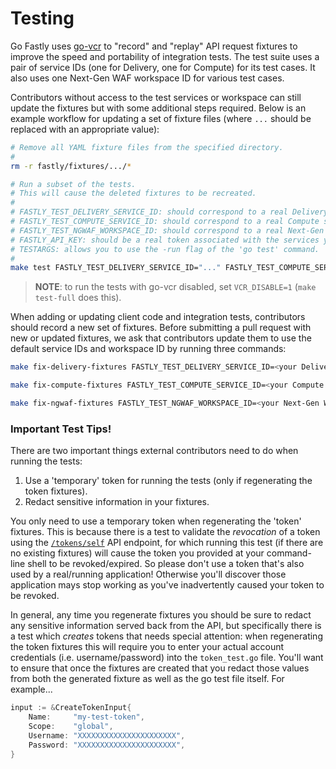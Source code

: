 # Testing

Go Fastly uses [go-vcr](https://github.com/dnaeon/go-vcr) to "record"
and "replay" API request fixtures to improve the speed and portability
of integration tests. The test suite uses a pair of service IDs (one
for Delivery, one for Compute) for its test cases. It also uses one
Next-Gen WAF workspace ID for various test cases.

Contributors without access to the test services or workspace can
still update the fixtures but with some additional steps
required. Below is an example workflow for updating a set of fixture
files (where `...` should be replaced with an appropriate value):

```sh
# Remove all YAML fixture files from the specified directory.
#
rm -r fastly/fixtures/.../*

# Run a subset of the tests.
# This will cause the deleted fixtures to be recreated.
#
# FASTLY_TEST_DELIVERY_SERVICE_ID: should correspond to a real Delivery service you control.
# FASTLY_TEST_COMPUTE_SERVICE_ID: should correspond to a real Compute service you control.
# FASTLY_TEST_NGWAF_WORKSPACE_ID: should correspond to a real Next-Gen WAF workspace you control.
# FASTLY_API_KEY: should be a real token associated with the services you control.
# TESTARGS: allows you to use the -run flag of the 'go test' command.
#
make test FASTLY_TEST_DELIVERY_SERVICE_ID="..." FASTLY_TEST_COMPUTE_SERVICE_ID="..." FASTLY_TEST_NGWAF_WORKSPACE_ID="..." FASTLY_API_KEY="..." TESTARGS="-run=..."
```

> **NOTE**: to run the tests with go-vcr disabled, set `VCR_DISABLE=1` (`make test-full` does this).

When adding or updating client code and integration tests,
contributors should record a new set of fixtures. Before submitting a
pull request with new or updated fixtures, we ask that contributors
update them to use the default service IDs and workspace ID by running
three commands:

```sh
make fix-delivery-fixtures FASTLY_TEST_DELIVERY_SERVICE_ID=<your Delivery SID>
```

```sh
make fix-compute-fixtures FASTLY_TEST_COMPUTE_SERVICE_ID=<your Compute SID>
```

```sh
make fix-ngwaf-fixtures FASTLY_TEST_NGWAF_WORKSPACE_ID=<your Next-Gen WAF workspace ID>
```

### Important Test Tips!

There are two important things external contributors need to do when running the tests:

1. Use a 'temporary' token for running the tests (only if regenerating
   the token fixtures).
2. Redact sensitive information in your fixtures.

You only need to use a temporary token when regenerating the 'token'
fixtures. This is because there is a test to validate the _revocation_
of a token using the
[`/tokens/self`](https://developer.fastly.com/reference/api/auth/#revoke-token-current)
API endpoint, for which running this test (if there are no existing
fixtures) will cause the token you provided at your command-line shell
to be revoked/expired. So please don't use a token that's also used by
a real/running application! Otherwise you'll discover those
application mays stop working as you've inadvertently caused your token
to be revoked.

In general, any time you regenerate fixtures you should be sure to
redact any sensitive information served back from the API, but
specifically there is a test which _creates_ tokens that needs special
attention: when regenerating the token fixtures this will require you
to enter your actual account credentials (i.e. username/password) into
the `token_test.go` file. You'll want to ensure that once the fixtures
are created that you redact those values from both the generated
fixture as well as the go test file itself. For example...

```go
input := &CreateTokenInput{
	Name:     "my-test-token",
	Scope:    "global",
	Username: "XXXXXXXXXXXXXXXXXXXXXX",
	Password: "XXXXXXXXXXXXXXXXXXXXXX",
}
```

